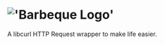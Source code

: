 !['Barbeque Logo'](http://i1158.photobucket.com/albums/p618/g12mcgov/Untitleddrawing.png)
========

A libcurl HTTP Request wrapper to make life easier.
